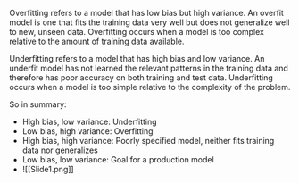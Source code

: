 Overfitting refers to a model that has low bias but high variance. An overfit model is one that fits the training data very well but does not generalize well to new, unseen data. Overfitting occurs when a model is too complex relative to the amount of training data available.

Underfitting refers to a model that has high bias and low variance. An underfit model has not learned the relevant patterns in the training data and therefore has poor accuracy on both training and test data. Underfitting occurs when a model is too simple relative to the complexity of the problem.

So in summary:

- High bias, low variance: Underfitting
- Low bias, high variance: Overfitting
- High bias, high variance: Poorly specified model, neither fits training data nor generalizes
- Low bias, low variance: Goal for a production model
- ![[Slide1.png]]